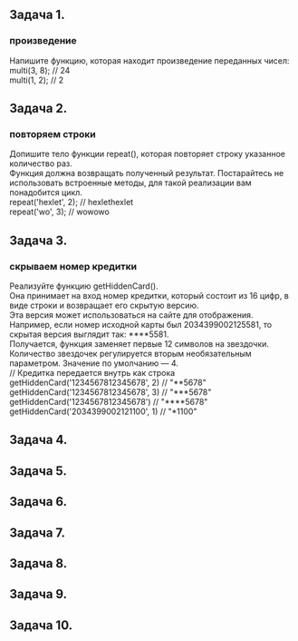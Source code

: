 ## Задача 1.   
### произведение  
Напишите функцию, которая находит произведение переданных чисел:  
multi(3, 8); // 24  
multi(1, 2); // 2  


## Задача 2.   
### повторяем строки  
Допишите тело функции repeat(), которая повторяет строку указанное количество раз.   
Функция должна возвращать полученный результат. Постарайтесь не использовать встроенные методы, для такой реализации вам понадобится цикл.  
repeat('hexlet', 2); // hexlethexlet  
repeat('wo', 3); // wowowo  


## Задача 3.   
### скрываем номер кредитки  
Реализуйте функцию getHiddenCard().   
Она принимает на вход номер кредитки, который состоит из 16 цифр, в виде строки и возвращает его скрытую версию.   
Эта версия может использоваться на сайте для отображения.   
Например, если номер исходной карты был 2034399002125581, то скрытая версия выглядит так: ****5581.  
Получается, функция заменяет первые 12 символов на звездочки. Количество звездочек регулируется вторым необязательным параметром. Значение по умолчанию — 4.  
// Кредитка передается внутрь как строка  
getHiddenCard('1234567812345678', 2) // "**5678"  
getHiddenCard('1234567812345678', 3) // "***5678"  
getHiddenCard('1234567812345678')    // "****5678"  
getHiddenCard('2034399002121100', 1) // "*1100"  


## Задача 4.   
### 

## Задача 5.   
### 

## Задача 6.   
### 

## Задача 7.   
### 

## Задача 8.   
### 

## Задача 9.   
### 

## Задача 10.   
### 
